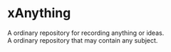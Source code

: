 # xAnything
A ordinary repository for recording anything or ideas.<br/>
A ordinary repository that may contain any subject.<br/>

